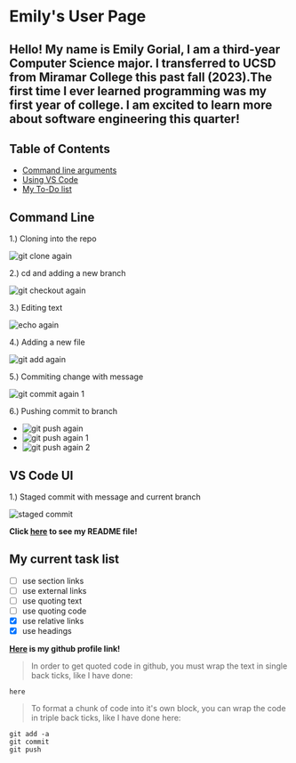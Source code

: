 # Emily's User Page

## Hello! My name is Emily Gorial, I am a third-year Computer Science major. I transferred to UCSD from Miramar College this past fall (2023).The first time I ever learned programming was my first year of college. I am excited to learn more about software engineering this quarter!

## Table of Contents
- [Command line arguments](#command-line)
- [Using VS Code](#vs-code-ui)
- [My To-Do list](#my-current-task-list)


## Command Line

1.) Cloning into the repo

![git clone again](https://github.com/EmilyGorial1/110-Lab-1/assets/146862114/0e4bf9d4-c3b8-4fb8-b503-560ff795fd98)

2.) cd and adding a new branch

![git checkout again](https://github.com/EmilyGorial1/110-Lab-1/assets/146862114/4bbfde00-6c86-4506-b4cf-f4b2929e4b23)


3.) Editing text

![echo again](https://github.com/EmilyGorial1/110-Lab-1/assets/146862114/61e9621a-6dfe-492e-831b-6869d9b774c7)

4.) Adding a new file

![git add again](https://github.com/EmilyGorial1/110-Lab-1/assets/146862114/c2219215-16d6-4139-958d-1f88349dac7c)

5.) Commiting change with message

![git commit again 1](https://github.com/EmilyGorial1/110-Lab-1/assets/146862114/10338388-0a88-4071-af59-74cb7e6d8285)

6.) Pushing commit to branch

- ![git push again](https://github.com/EmilyGorial1/110-Lab-1/assets/146862114/e32daf58-79a8-4e71-bff3-e05909b805c6)
- ![git push again 1](https://github.com/EmilyGorial1/110-Lab-1/assets/146862114/e4d8f12c-7614-4362-842c-8a7a86d3335c)
- ![git push again 2](https://github.com/EmilyGorial1/110-Lab-1/assets/146862114/b986fa1c-1570-459c-8b53-a29c40a40e78)

## VS Code UI

1.) Staged commit with message and current branch

![staged commit](https://github.com/EmilyGorial1/110-Lab-1/assets/146862114/b4accab5-44ad-4e51-a4c3-7a735c50dc51)


**Click [here](README.md) to see my README file!** 


## My current task list

- [ ] use section links
- [ ] use external links
- [ ] use quoting text
- [ ] use quoting code
- [x] use relative links
- [x] use headings

**[Here](https://github.com/EmilyGorial1) is my github profile link!**

> In order to get quoted code in github, you must wrap the text in single back ticks, like I have done:

`here`

> To format a chunk of code into it's own block, you can wrap the code in triple back ticks, like I have done here:

```
git add -a
git commit
git push
```










